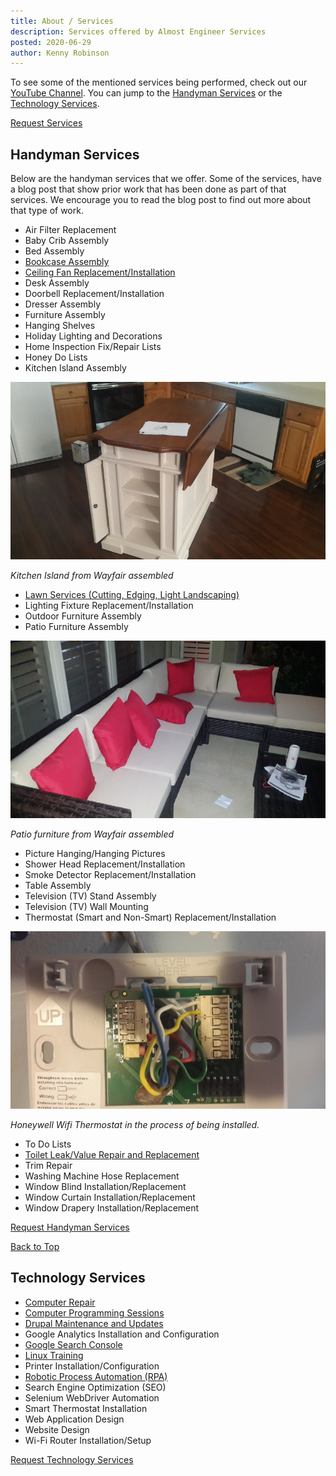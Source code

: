 ```yaml
---
title: About / Services
description: Services offered by Almost Engineer Services
posted: 2020-06-29
author: Kenny Robinson
---
```


To see some of the mentioned services being performed, check out our
<a href="https://www.youtube.com/channel/UC4HCouBLtXD1j1U_17aBqig?sub_confirmation=1"
    target="_blank">YouTube Channel</a>. You can jump to the [Handyman Services](#handyman-services)
or the [Technology Services](#technology-services).

<a class="btn btn-danger" role="button" href="/request">Request Services</a>

## Handyman Services

Below are the handyman services that we offer. Some of the services, have a blog post that show
prior work that has been done as part of that services. We encourage you to read the blog post
to find out more about that type of work.

* Air Filter Replacement
* Baby Crib Assembly
* Bed Assembly
* [Bookcase Assembly](/blog/2019.07.30-reinforce-bookcase-with-plywood)
* [Ceiling Fan Replacement/Installation](/blog/2020.07.12-ceiling-fan-installation-with-downrod)
* Desk Assembly
* Doorbell Replacement/Installation
* Dresser Assembly
* Furniture Assembly
* Hanging Shelves
* Holiday Lighting and Decorations
* Home Inspection Fix/Repair Lists
* Honey Do Lists
* Kitchen Island Assembly

![Kitchen Island from Wayfair assembled](/images/kitchenisland_optimized.jpg)

*Kitchen Island from Wayfair assembled*

* [Lawn Services (Cutting, Edging, Light Landscaping)](/blog/2020.07.21-front-yard-landscaping)
* Lighting Fixture Replacement/Installation
* Outdoor Furniture Assembly
* Patio Furniture Assembly

![Patio furniture from Wayfair assembled](/images/patiofurniture_optimized.jpg)

*Patio furniture from Wayfair assembled*

* Picture Hanging/Hanging Pictures
* Shower Head Replacement/Installation
* Smoke Detector Replacement/Installation
* Table Assembly
* Television (TV) Stand Assembly
* Television (TV) Wall Mounting
* Thermostat (Smart and Non-Smart) Replacement/Installation

![Honeywell Wifi Thermostat in the process of being installed.](/images/thermostat2.jpg)

*Honeywell Wifi Thermostat in the process of being installed.*

* To Do Lists
* [Toilet Leak/Value Repair and Replacement](/blog/2018.07.21-how-to-replace-toilet-gasket-and-bolts/)
* Trim Repair
* Washing Machine Hose Replacement
* Window Blind Installation/Replacement
* Window Curtain Installation/Replacement
* Window Drapery Installation/Replacement

<a class="btn btn-danger" role="button" href="/request">Request Handyman Services</a>

[Back to Top](#top)

## Technology Services

* [Computer Repair](/blog/2018.06.19-replace-optical-drive-in-pc/)
* <a href="https://www.youtube.com/watch?v=fg9AgEkuy9o" target="_blank">Computer Programming Sessions</a>
* <a href="https://www.youtube.com/watch?v=DjtIx1my2eE" target="_blank">Drupal Maintenance and Updates</a>
* Google Analytics Installation and Configuration
* [Google Search Console](/blog/2020.01.21-google-search-console-reports-500-errors/)
* [Linux Training](/blog/2020.03.01-linux-training-session/)
* Printer Installation/Configuration
* <a href="https://www.youtube.com/watch?v=0cQ2bpKiO-c" target="_blank">Robotic Process Automation (RPA)</a>
* Search Engine Optimization (SEO)
* Selenium WebDriver Automation
* Smart Thermostat Installation
* Web Application Design
* Website Design
* Wi-Fi Router Installation/Setup

<a class="btn btn-danger" role="button" href="/request">Request Technology Services</a>
